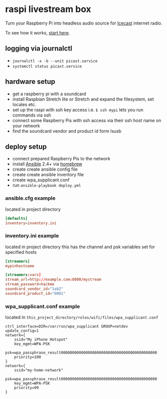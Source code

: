 # raspi livestream box
Turn your Raspberry Pi into headless audio source for [Icecast](http://icecast.org) internet radio.

To see how it works, [start here](https://github.com/johnelliott/raspi-livestream-box/blob/master/roles/app/tasks/main.yml).

## logging via journalctl
- `journalctl -x -b --unit picast.service`
- `systemctl status picast.service`

## hardware setup
- get a raspberry pi with a soundcard
- install Raspbian Stretch lite or Stretch and expand the filesystem, set locales etc.
- set up the raspi with ssh key access i.e. `$ ssh mypi` lets you run commands via ssh
- connect some Raspberry Pis with ssh access via their ssh host name on your network
- find the soundcard vendor and product id form lsusb

## deploy setup
- connect prepared Raspberry Pis to the network
- install [Ansible](https://ansible.com) 2.4+ via [homebrew](https://brew.sh)
- create create ansible config file
- create create ansible inventory file
- create wpa_supplicant.conf
- run `ansible-playbook deploy.yml`

### ansible.cfg example
located in project directory
```conf
[defaults]
inventory=inventory.ini
```
### inventory.ini example
located in project directory
this has the channel and psk variables set for specified hosts
```conf
[streamers]
mypinhostname

[streamers:vars]
stream_url=http://example.com:8000/mystream
stream_password=hackme
soundcard_vendor_id="1ab2"
soundcard_product_id="0001"
```
### wpa_supplicant.conf example
located in `this_project_directory/roles/wifi/files/wpa_supplicant.conf`
```
ctrl_interface=DIR=/var/run/wpa_supplicant GROUP=netdev
update_config=1
network={
	ssid="My iPhone Hotspot"
	key_mgmt=WPA-PSK
	psk=wpa_passphrase_result0000000000000000000000000000000000000000000
	priority=100
}
network={
	ssid="my-home-network"
	psk=wpa_passphrase_result0000000000000000000000000000000000000000000
	key_mgmt=WPA-PSK
	priority=99
}
```
